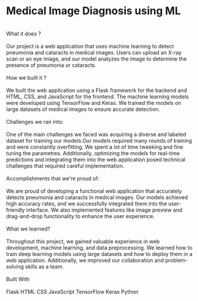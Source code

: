 # Medical Image Diagnosis using ML
<br>What it does ?<br>
<br>Our project is a web application that uses machine learning to detect pneumonia and cataracts in medical images. Users can upload an X-ray scan or an eye image, and our model analyzes the image to determine the presence of pneumonia or cataracts.<br>
<br>How we built it ?<br>
<br>We built the web application using a Flask framework for the backend and HTML, CSS, and JavaScript for the frontend. The machine learning models were developed using TensorFlow and Keras. We trained the models on large datasets of medical images to ensure accurate detection.<br>
<br>Challenges we ran into: <br>
<br>One of the main challenges we faced was acquiring a diverse and labeled dataset for training our models.Our models required many rounds of training and were constantly overfitting. We spent a lot of time tweeking and fine tuning the parametres. Additionally, optimizing the models for real-time predictions and integrating them into the web application posed technical challenges that required careful implementation.<br>
<br>Accomplishments that we're proud of: <br>
<br>We are proud of developing a functional web application that accurately detects pneumonia and cataracts in medical images. Our models achieved high accuracy rates, and we successfully integrated them into the user-friendly interface. We also implemented features like image preview and drag-and-drop functionality to enhance the user experience.<br>
<br>What we learned? <br>
<br>Throughout this project, we gained valuable experience in web development, machine learning, and data preprocessing. We learned how to train deep learning models using large datasets and how to deploy them in a web application. Additionally, we improved our collaboration and problem-solving skills as a team.<br>
<br>Built With <br>
<br>Flask
HTML
CSS
JavaScript
TensorFlow
Keras
Python<br>